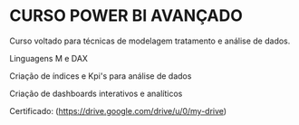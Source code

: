 # CURSO POWER BI AVANÇADO

Curso voltado para técnicas de modelagem tratamento e análise de dados.

Linguagens M e DAX

Criação de índices e Kpi's para análise de dados

Criação de dashboards interativos e analíticos

Certificado: (https://drive.google.com/drive/u/0/my-drive)